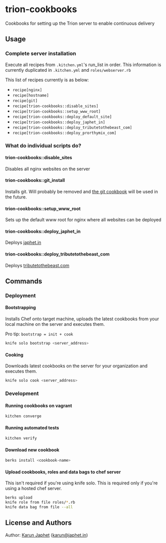trion-cookbooks
===================

Cookbooks for setting up the Trion server to enable continuous delivery

Usage
-----

### Complete server installation

Execute all recipes from `.kitchen.yml`'s run_list in order.
This information is currently duplicated in `.kitchen.yml` and `roles/webserver.rb`

This list of recipes currently is as below:
- `recipe[nginx]`
- `recipe[hostname]`
- `recipe[git]`
- `recipe[trion-cookbooks::disable_sites]`
- `recipe[trion-cookbooks::setup_www_root]`
- `recipe[trion-cookbooks::deploy_default_site]`
- `recipe[trion-cookbooks::deploy_japhet_in]`
- `recipe[trion-cookbooks::deploy_tributetothebeast_com]`
- `recipe[trion-cookbooks::deploy_prorthymix_com]`

### What do individual scripts do?

#### trion-cookbooks::disable_sites

Disables all nginx websites on the server

#### trion-cookbooks::git_install

Installs git. Will probably be removed and [the git cookbook](https://supermarket.chef.io/cookbooks/git) will be used in the future.

#### trion-cookbooks::setup_www_root

Sets up the default www root for nginx where all websites can be deployed

#### trion-cookbooks::deploy_japhet_in

Deploys [japhet.in](https://japhet.in)

#### trion-cookbooks::deploy_tributetothebeast_com

Deploys [tributetothebeast.com](https://tributetothebeast.com)

Commands
--------

### Deployment

#### Bootstrapping

Installs Chef onto target machine, uploads the latest cookbooks from your local machine on the server and executes them.

Pro tip: `bootstrap = init + cook`

```sh
knife solo bootstrap <server_address>
```

#### Cooking

Downloads latest cookbooks on the server for your organization and executes them.

```sh
knife solo cook <server_address>
```

### Development

#### Running cookbooks on vagrant

```sh
kitchen converge
```

#### Running automated tests

```sh
kitchen verify
```

#### Download new cookbook

```sh
berks install <cookbook-name>
```

#### Upload cookbooks, roles and data bags to chef server

This isn't required if you're using knife solo. This is required only if you're using a hosted chef server.

```sh
berks upload
knife role from file roles/*.rb
knife data bag from file --all
```

License and Authors
-------------------

Author: [Karun Japhet](http://karun.me) (karun@japhet.in\)

